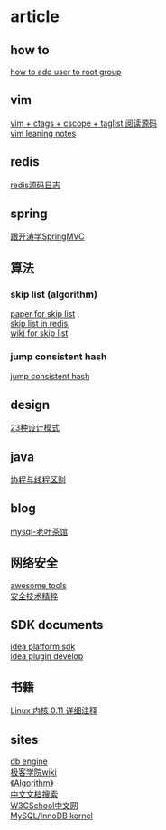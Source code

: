 # article

## how to
[how to add user to root group](http://www.ehowstuff.com/how-to-add-user-to-root-group-on-centos-5-7/)

## vim
[vim + ctags + cscope + taglist 阅读源码](https://my.oschina.net/u/554995/blog/59927)<br/>
[vim leaning notes](https://github.com/xiaocairush/xiaocairush.github.io/blob/master/_posts/2017-05-25-vim-learning-notes.markdown)

## redis
[redis源码日志](http://wiki.jikexueyuan.com/project/redis/)

## spring
[跟开涛学SpringMVC](http://jinnianshilongnian.iteye.com/blog/1752171)

## 算法

### skip list (algorithm)
[paper for skip list](http://www.cl.cam.ac.uk/teaching/0506/Algorithms/skiplists.pdf) ,<br/>
[skip list in redis](http://redisbook.readthedocs.io/en/latest/internal-datastruct/skiplist.html),<br/>
[wiki for skip list](https://en.wikipedia.org/wiki/Skip_list)

### jump consistent hash
[jump consistent hash](https://arxiv.org/ftp/arxiv/papers/1406/1406.2294.pdf)

## design
[23种设计模式](http://wiki.jikexueyuan.com/project/java-design-pattern/)

## java
[协程与线程区别](http://geek.csdn.net/news/detail/71824)

## blog
[mysql-老叶茶馆](http://imysql.com)

## 网络安全

[awesome tools](https://github.com/recodeking/MalwareAnalysis)<br/>
[安全技术精粹](https://paper.seebug.org)

## SDK documents
[idea platform sdk](https://www.jetbrains.org/intellij/sdk/docs/welcome.html)<br/>
[idea plugin develop](https://gerardnico.com/ide/idea/plugin_dev/start)

## 书籍
[Linux 内核 0.11 详细注释](http://oldlinux.org/download/clk011.pdf)

## sites
[db engine](https://db-engines.com)<br/>
[极客学院wiki](http://wiki.jikexueyuan.com/)<br/>
[《Algorithm》](http://algs4.cs.princeton.edu)<br/>
[中文文档搜索](http://shouce.jb51.net)<br/>
[W3CSchool中文网](https://www.w3cschool.cn)<br/>
[MySQL/InnoDB kernel](http://www.gpfeng.com/)
